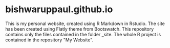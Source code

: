 # bishwaruppaul.github.io

This is my personal website, created using R Markdown in Rstudio.
The site has been created using Flatly theme from Bootswatch.
This repository contains only the files contained in the folder _site.
The whole R project is contained in the repository "My Website".
